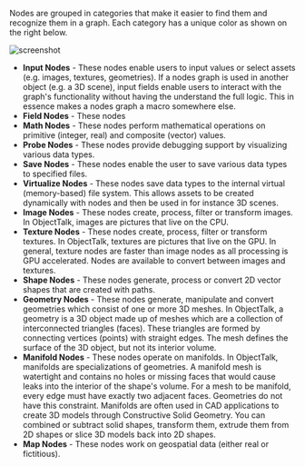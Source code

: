 Nodes are grouped in categories that make it easier to find them
and recognize them in a graph. Each category has a unique color as
shown on the right below.

![screenshot](img/node-categories.png#right)

- **Input Nodes** - These nodes enable users to input values or
select assets (e.g. images, textures, geometries). If a nodes graph
is used in another object (e.g. a 3D scene), input fields enable
users to interact with the graph's functionality without having the
understand the full logic. This in essence makes a nodes graph
a macro somewhere else.
- **Field Nodes** - These nodes
- **Math Nodes** - These nodes perform mathematical operations
on primitive (integer, real) and composite (vector) values.
- **Probe Nodes** - These nodes provide debugging support by
visualizing various data types.
- **Save Nodes** - These nodes enable the user to save various
data types to specified files.
- **Virtualize Nodes** - These nodes save data types to the internal
virtual (memory-based) file system. This allows assets to be created
dynamically with nodes and then be used in for instance 3D scenes.
- **Image Nodes** - These nodes create, process, filter or transform
images. In ObjectTalk, images are pictures that live on the CPU.
- **Texture Nodes** - These nodes create, process, filter or transform
textures. In ObjectTalk, textures are pictures that live on the GPU.
In general, texture nodes are faster than image nodes as all processing
is GPU accelerated. Nodes are available to convert between images
and textures.
- **Shape Nodes** - These nodes generate, process or convert 2D
vector shapes that are created with paths.
- **Geometry Nodes** - These nodes generate, manipulate and convert
geometries which consist of one or more 3D meshes. In ObjectTalk,
a geometry is a 3D object made up of meshes which are a collection of
interconnected triangles (faces). These triangles are formed by connecting
vertices (points) with straight edges. The mesh defines the surface of the
3D object, but not its interior volume. 
- **Manifold Nodes** - These nodes operate on manifolds. In ObjectTalk,
manifolds are specializations of geometries. A manifold mesh is watertight
and contains no holes or missing faces that would cause leaks into the
interior of the shape's volume. For a mesh to be manifold, every edge
must have exactly two adjacent faces. Geometries do not have this constraint.
Manifolds are often used in CAD applications to create 3D models through
Constructive Solid Geometry. You can combined or subtract solid shapes,
transform them, extrude them from 2D shapes or slice 3D models back into 2D
shapes.
- **Map Nodes** - These nodes work on geospatial data (either real or
fictitious).
